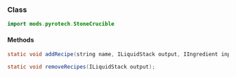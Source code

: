 
### Class

```java
import mods.pyrotech.StoneCrucible
```

#### Methods

```java
static void addRecipe(string name, ILiquidStack output, IIngredient input, int burnTimeTicks);
```


```java
static void removeRecipes(ILiquidStack output);
```

